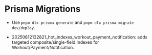 # Prisma Migrations
- Use `pnpm dlx prisma generate` and `pnpm dlx prisma migrate dev/deploy`.

- 20250812132821_hot_indexes_workout_payment_notification: adds targeted composite/single-field indexes for Workout/Payment/Notification.
